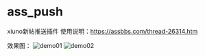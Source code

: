 # ass_push
xiuno新帖推送插件
使用说明：https://assbbs.com/thread-26314.htm
  
效果图：
![demo01](https://assbbs.com/upload/attach/202106/1_1623683450802.webp)
![demo02](https://assbbs.com/upload/attach/202106/1_1623683473461.webp)
